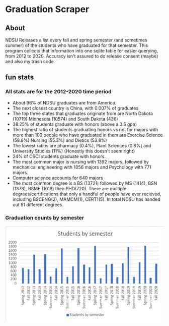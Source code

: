 # Graduation Scraper

## About

NDSU Releases a list every fall and spring semester (and sometimes summer) of the students who have graduated for that semester. This program collects that information into one sqlite table for easier querying, from 2012 to 2020. Accuracy isn't assured to do release consent (maybe) and also my trash code.

## fun stats

### All stats are for the 2012-2020 time period 

- About 96% of NDSU graduates are from America.
- The next closest country is China, with 0.007% of graduates
- The top three states that graduates originate from are North Dakota (10719) Minnesota (10574) and South Dakota (436)
- 38.25% of students graduate with honors (above a 3.5 gpa)
- The highest ratio of students graduating honors vs not for majors with more than 100 people who have graduated in them are Exercise Science (58.8%) Nursing (55.3%) and Dietics (53.8%)
- The lowest ratios are pharmacy (0.4%), Plant Sciences (0.8%) and University Studies (11%) {Honestly this doesn't seem right}
- 24% of CSCI students graduate with honors. 
- The most common major is nursing with 1392 majors, followed by mechanical engineering with 1056 majors and Psychology with 771 majors. 
- Computer science accounts for 640 majors
- The most common degree is a BS (13721) followed by MS (1414), BSN (1378), BSME (1019) then PHD(720). There are multiple degrees/certifications that only a handful of people have ever recieved, including BSCENG(2), MAMCM(1), CERT1(5). In total NDSU has handed out 51 different degrees.



### Graduation counts by semester

![chart](./chart.png "Bruh")



